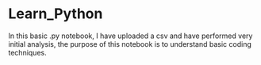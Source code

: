 # Learn_Python

In this basic .py notebook, I have uploaded a csv and have performed very initial analysis, the purpose of this notebook is to understand basic coding techniques.

